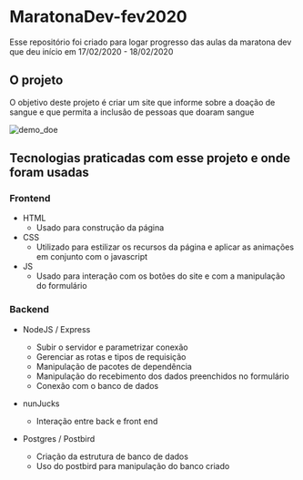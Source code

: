 # MaratonaDev-fev2020
Esse repositório foi criado para logar progresso das aulas da maratona dev que deu início em 17/02/2020 - 18/02/2020 

## O projeto  
O objetivo deste projeto é criar um site que informe sobre a doação de sangue e que permita a inclusão de pessoas que doaram sangue

![demo_doe](https://user-images.githubusercontent.com/19207320/75408341-3acd0280-58f4-11ea-8331-dedd8f59ba4a.gif)

## Tecnologias praticadas com esse projeto e onde foram usadas 

### Frontend 
 - HTML 
    - Usado para construção da página 
 - CSS 
    - Utilizado para estilizar os recursos da página e aplicar as animações em conjunto com o javascript
 - JS 
    - Usado para interação com os botões do site e com a manipulação do formulário

### Backend  

  - NodeJS / Express 
    - Subir o servidor e parametrizar conexão
    - Gerenciar as rotas e tipos de requisição 
    - Manipulação de pacotes de dependência
    - Manipulação do recebimento dos dados preenchidos no formulário
    - Conexão com o banco de dados 
   
  - nunJucks 
    - Interação entre back e front end 
    
  - Postgres / Postbird  
    - Criação da estrutura de banco de dados 
    - Uso do postbird para manipulação do banco criado 
